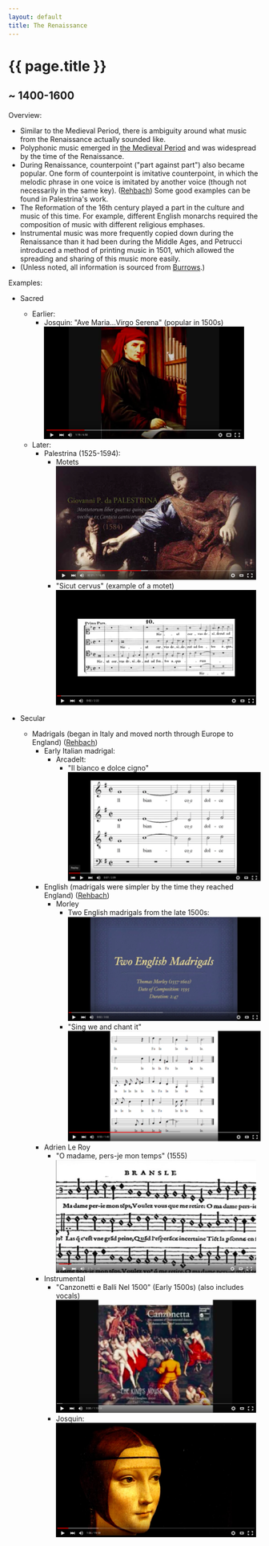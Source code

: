 ```yaml
---
layout: default
title: The Renaissance
---
```


# {{ page.title }}

## ~ 1400-1600

<!-- TODO back button -->
<!-- * Instruments used strings made of gut -->

Overview:

* Similar to the Medieval Period, there is ambiguity around what music from the
Renaissance actually sounded like.
* Polyphonic music emerged in [the Medieval Period](../medieval-period)
and was widespread by the time of the Renaissance.
* During Renaissance, counterpoint ("part against part") also became popular.
One form of counterpoint is imitative counterpoint, in which the melodic phrase
in one voice is imitated by another voice (though not necessarily in the same
key). ([Rehbach](../)) Some good examples can be found in Palestrina's work.
* The Reformation of the 16th century played a part in the culture and
music of this time. For example, different English monarchs required the
composition of music with different religious emphases.
* Instrumental music was more frequently copied down during the Renaissance
than it had been during the Middle Ages, and Petrucci introduced a method of
printing music in 1501, which allowed the spreading and sharing of this
music more easily.
* (Unless noted, all information is sourced from [Burrows](../).)

Examples:

* Sacred
	* Earlier:
		* Josquin: "Ave Maria...Virgo Serena" (popular in 1500s)  
		[![Ave Maria...Virgo Serena](/img/photos/small/josquin.png)](https://youtu.be/UStX-kdE-tM)
	* Later:
		* Palestrina (1525-1594):
			* Motets  
	  	[![Palestrina Motets](/img/photos/small/palestrina.png)](https://youtu.be/PQo_LirQY-k)
			* "Sicut cervus" (example of a motet)  
			[![Sicut cervus](/img/photos/small/sicut-cervus.png)](https://youtu.be/9mdmco61Htk)

* Secular
	* Madrigals (began in Italy and moved north through Europe to England) ([Rehbach](../))
		* Early Italian madrigal:
			* Arcadelt:  
				* "Il bianco e dolce cigno"  
				[![Il bianco e dolce cigno](/img/photos/small/madrigal-italy.png)](https://youtu.be/XITlmDJ9-Hk)
		* English (madrigals were simpler by the time they reached England) ([Rehbach](../))
			* Morley  
				* Two English madrigals from the late 1500s:  
				[![Two English Madrigals](/img/photos/small/madrigal-england.png)](https://youtu.be/x1ZwVW8vw4A)
				* "Sing we and chant it"  
				[![Sing we and chant it](/img/photos/small/sing-we.png)](https://youtu.be/ciIvhB-zTfc)
		* Adrien Le Roy
			* "O madame, pers-je mon temps" (1555)  
			[![Sing we and chant it](/img/photos/small/o-madame.png)](https://youtu.be/2WrgxU-NhoI)
		* Instrumental
			* "Canzonetti e Balli Nel 1500" (Early 1500s) (also includes vocals)  
			[![Canzonetti e Balli Nel 1500](/img/photos/small/instrumental-canzonetti.png)](https://youtu.be/-oUKT3g9Tl8)
			* Josquin:   
			[![Josquin Instrumental](/img/photos/small/instrumental-josquin.png)](https://youtu.be/vERc8fLOnPE)
